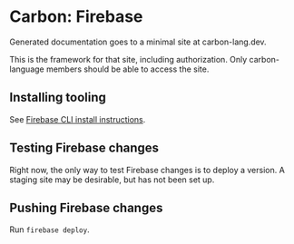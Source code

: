# Carbon: Firebase

<!--
Part of the Carbon Language project, under the Apache License v2.0 with LLVM
Exceptions. See /LICENSE for license information.
SPDX-License-Identifier: Apache-2.0 WITH LLVM-exception
-->

Generated documentation goes to a minimal site at carbon-lang.dev.

This is the framework for that site, including authorization. Only
carbon-language members should be able to access the site.

## Installing tooling

See [Firebase CLI install instructions](https://firebase.google.com/docs/cli).

## Testing Firebase changes

Right now, the only way to test Firebase changes is to deploy a version. A
staging site may be desirable, but has not been set up.

## Pushing Firebase changes

Run `firebase deploy`.
